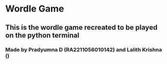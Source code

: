 # Wordle Game
## This is the wordle game recreated to be played on the python terminal
### Made by Pradyumna D (RA2211056010142) and Lalith Krishna ()

